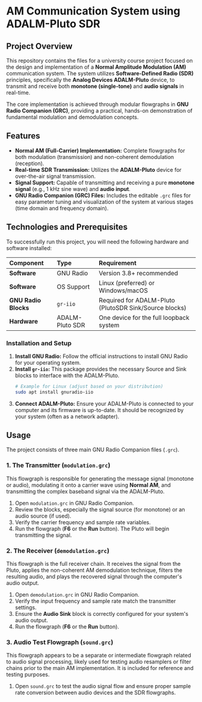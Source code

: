 # AM Communication System using ADALM-Pluto SDR

## Project Overview

This repository contains the files for a university course project focused on the design and implementation of a **Normal Amplitude Modulation (AM)** communication system. The system utilizes **Software-Defined Radio (SDR)** principles, specifically the **Analog Devices ADALM-Pluto** device, to transmit and receive both **monotone (single-tone)** and **audio signals** in real-time.

The core implementation is achieved through modular flowgraphs in **GNU Radio Companion (GRC)**, providing a practical, hands-on demonstration of fundamental modulation and demodulation concepts.

## Features

* **Normal AM (Full-Carrier) Implementation:** Complete flowgraphs for both modulation (transmission) and non-coherent demodulation (reception).
* **Real-time SDR Transmission:** Utilizes the **ADALM-Pluto** device for over-the-air signal transmission.
* **Signal Support:** Capable of transmitting and receiving a pure **monotone signal** (e.g., 1 kHz sine wave) and **audio input**.
* **GNU Radio Companion (GRC) Files:** Includes the editable `.grc` files for easy parameter tuning and visualization of the system at various stages (time domain and frequency domain).

## Technologies and Prerequisites

To successfully run this project, you will need the following hardware and software installed:

| Component | Type | Requirement |
| :--- | :--- | :--- |
| **Software** | GNU Radio | Version 3.8+ recommended |
| **Software** | OS Support | Linux (preferred) or Windows/macOS |
| **GNU Radio Blocks** | `gr-iio` | Required for ADALM-Pluto (PlutoSDR Sink/Source blocks) |
| **Hardware** | ADALM-Pluto SDR | One device for the full loopback system |

### Installation and Setup

1.  **Install GNU Radio:** Follow the official instructions to install GNU Radio for your operating system.
2.  **Install `gr-iio`:** This package provides the necessary Source and Sink blocks to interface with the ADALM-Pluto.
    ```bash
    # Example for Linux (adjust based on your distribution)
    sudo apt install gnuradio-iio
    ```
3.  **Connect ADALM-Pluto:** Ensure your ADALM-Pluto is connected to your computer and its firmware is up-to-date. It should be recognized by your system (often as a network adapter).

## Usage

The project consists of three main GNU Radio Companion files (`.grc`).

### 1. The Transmitter (`modulation.grc`)

This flowgraph is responsible for generating the message signal (monotone or audio), modulating it onto a carrier wave using **Normal AM**, and transmitting the complex baseband signal via the ADALM-Pluto.

1.  Open `modulation.grc` in GNU Radio Companion.
2.  Review the blocks, especially the signal source (for monotone) or an audio source (if used).
3.  Verify the carrier frequency and sample rate variables.
4.  Run the flowgraph (**F6** or the **Run** button). The Pluto will begin transmitting the signal.

### 2. The Receiver (`demodulation.grc`)

This flowgraph is the full receiver chain. It receives the signal from the Pluto, applies the non-coherent AM demodulation technique, filters the resulting audio, and plays the recovered signal through the computer's audio output.

1.  Open `demodulation.grc` in GNU Radio Companion.
2.  Verify the input frequency and sample rate match the transmitter settings.
3.  Ensure the **Audio Sink** block is correctly configured for your system's audio output.
4.  Run the flowgraph (**F6** or the **Run** button).

### 3. Audio Test Flowgraph (`sound.grc`)

This flowgraph appears to be a separate or intermediate flowgraph related to audio signal processing, likely used for testing audio resamplers or filter chains prior to the main AM implementation. It is included for reference and testing purposes.

1.  Open `sound.grc` to test the audio signal flow and ensure proper sample rate conversion between audio devices and the SDR flowgraphs.

